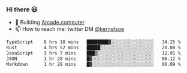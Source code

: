 ### Hi there 😃

- 🔨 Building [Arcade.computer](https://arcade.computer)
- 📫 How to reach me: twitter DM [@kernelsoe](https://twitter.com/kernelsoe)

<!--START_SECTION:waka-->

```txt
TypeScript    8 hrs 18 mins   ████████▓░░░░░░░░░░░░░░░░   34.25 %
Rust          4 hrs 52 mins   █████░░░░░░░░░░░░░░░░░░░░   20.08 %
JavaScript    3 hrs 7 mins    ███▒░░░░░░░░░░░░░░░░░░░░░   12.91 %
JSON          1 hr 28 mins    █▓░░░░░░░░░░░░░░░░░░░░░░░   06.12 %
Markdown      1 hr 28 mins    █▓░░░░░░░░░░░░░░░░░░░░░░░   06.09 %
```

<!--END_SECTION:waka-->
